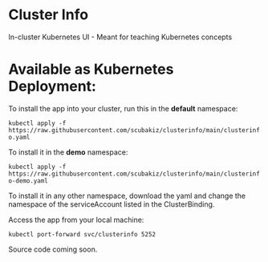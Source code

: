 # Cluster Info
In-cluster Kubernetes UI - Meant for teaching Kubernetes concepts

# Available as Kubernetes Deployment:
To install the app into your cluster, run this in the __default__ namespace:

``kubectl apply -f https://raw.githubusercontent.com/scubakiz/clusterinfo/main/clusterinfo.yaml``

To install it in the __demo__ namespace:

``kubectl apply -f https://raw.githubusercontent.com/scubakiz/clusterinfo/main/clusterinfo-demo.yaml``

To install it in any other namespace, download the yaml and change the namespace of the serviceAccount listed in the ClusterBinding.

Access the app from your local machine:

``kubectl port-forward svc/clusterinfo 5252``

Source code coming soon.
